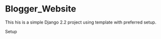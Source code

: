 # Blogger_Website
This his is a simple Django 2.2 project using template with preferred setup.


Setup
